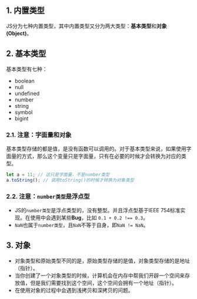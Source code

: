 ## 1. 内置类型

JS分为七种内置类型，其中内置类型又分为两大类型：**基本类型**和**对象(Object)**。

## 2. 基本类型

基本类型有七种：

- boolean
- null
- undefined
- number
- string
- symbol
- bigint

### 2.1. 注意：字面量和对象

基本类型存储的都是值，是没有函数可以调用的。对于基本类型来说，如果使用字面量的方式，那么这个变量只是字面量，只有在必要的时候才会转换为对应的类型。

```js
let a = 11; // 这只是字面量，不是number类型
a.toString(); // 调用toString()的时候才转换为对象类型
```

### 2.2. 注意：`number类型`是浮点型

- JS的`number类型`是浮点类型的，没有整型。并且浮点型基于IEEE 754标准实现。在使用中会遇到某些**Bug**，比如 `0.1 + 0.2 !== 0.3`。
- `NaN`也属于`number类型`，且`NaN`不等于自身，即`NaN != NaN`。

## 3. 对象

- 对象类型和原始类型不同的是，原始类型存储的是值，对象类型存储的是地址（指针）。
- 当你创建了一个对象类型的时候，计算机会在内存中帮我们开辟一个空间来存放值，但是我们需要找到这个空间，这个空间会拥有一个地址（指针）。
- 在使用对象的过程中会遇到浅拷贝和深拷贝的问题。
